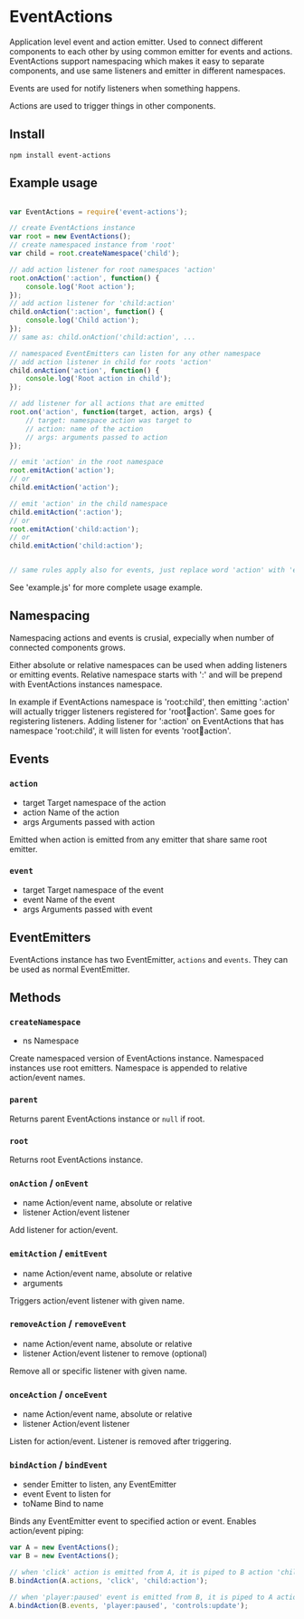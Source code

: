 # EventActions

Application level event and action emitter. Used to connect different 
components to each other by using common emitter for events and actions.
EventActions support namespacing which makes it easy to separate components,
and use same listeners and emitter in different namespaces.

Events are used for notify listeners when something happens.

Actions are used to trigger things in other components.

## Install

```
npm install event-actions
```

## Example usage

```javascript

var EventActions = require('event-actions');

// create EventActions instance
var root = new EventActions();
// create namespaced instance from 'root'
var child = root.createNamespace('child');

// add action listener for root namespaces 'action'
root.onAction(':action', function() {
    console.log('Root action');
});
// add action listener for 'child:action'
child.onAction(':action', function() {
    console.log('Child action');
});
// same as: child.onAction('child:action', ...

// namespaced EventEmitters can listen for any other namespace
// add action listener in child for roots 'action'
child.onAction('action', function() {
    console.log('Root action in child');
});

// add listener for all actions that are emitted
root.on('action', function(target, action, args) {
    // target: namespace action was target to
    // action: name of the action
    // args: arguments passed to action
});

// emit 'action' in the root namespace
root.emitAction('action');
// or
child.emitAction('action');

// emit 'action' in the child namespace
child.emitAction(':action');
// or
root.emitAction('child:action');
// or
child.emitAction('child:action');


// same rules apply also for events, just replace word 'action' with 'event'..

```

See 'example.js' for more complete usage example.

## Namespacing

Namespacing actions and events is crusial, expecially when number of connected components grows.

Either absolute or relative namespaces can be used when adding listeners or emitting events. Relative namespace starts with ':' and will be prepend with EventActions instances namespace.

In example if EventActions namespace is 'root:child', then emitting ':action' will actually trigger listeners registered for 'root:child:action'. Same goes for registering listeners. Adding listener for ':action' on EventActions that has namespace 'root:child', it will listen for events 'root:child:action'.

## Events

### `action`

 * target Target namespace of the action
 * action Name of the action
 * args Arguments passed with action

Emitted when action is emitted from any emitter that share same root emitter.

### `event`

 * target Target namespace of the event
 * event Name of the event
 * args Arguments passed with event

## EventEmitters

EventActions instance has two EventEmitter, `actions` and `events`.
They can be used as normal EventEmitter.

## Methods

### `createNamespace`

 * ns Namespace

Create namespaced version of EventActions instance.
Namespaced instances use root emitters.
Namespace is appended to relative action/event names.

### `parent`

Returns parent EventActions instance or `null` if root.

### `root`

Returns root EventActions instance.

### `onAction` / `onEvent`

 * name Action/event name, absolute or relative
 * listener Action/event listener

Add listener for action/event.

### `emitAction` / `emitEvent`

 * name Action/event name, absolute or relative
 * arguments

Triggers action/event listener with given name.

### `removeAction` / `removeEvent`

 * name Action/event name, absolute or relative
 * listener Action/event listener to remove (optional)

Remove all or specific listener with given name.

### `onceAction` / `onceEvent`

 * name Action/event name, absolute or relative
 * listener Action/event listener

Listen for action/event. Listener is removed after triggering.

### `bindAction` / `bindEvent`

 * sender Emitter to listen, any EventEmitter
 * event Event to listen for
 * toName Bind to name

Binds any EventEmitter event to specified action or event.
Enables action/event piping:

```javascript
var A = new EventActions();
var B = new EventActions();

// when 'click' action is emitted from A, it is piped to B action 'child:action'
B.bindAction(A.actions, 'click', 'child:action');

// when 'player:paused' event is emitted from B, it is piped to A action 'controls:update'
A.bindAction(B.events, 'player:paused', 'controls:update');

```
